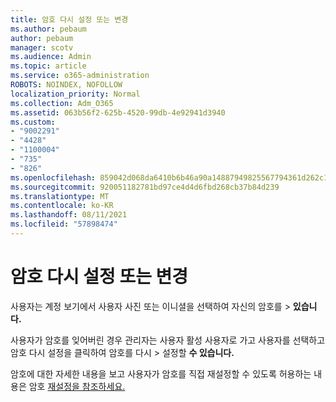 ```yaml
---
title: 암호 다시 설정 또는 변경
ms.author: pebaum
author: pebaum
manager: scotv
ms.audience: Admin
ms.topic: article
ms.service: o365-administration
ROBOTS: NOINDEX, NOFOLLOW
localization_priority: Normal
ms.collection: Adm_O365
ms.assetid: 063b56f2-625b-4520-99db-4e92941d3940
ms.custom:
- "9002291"
- "4428"
- "1100004"
- "735"
- "826"
ms.openlocfilehash: 859042d068da6410b6b46a90a14887949825567794361d262c190149530d708b
ms.sourcegitcommit: 920051182781bd97ce4d4d6fbd268cb37b84d239
ms.translationtype: MT
ms.contentlocale: ko-KR
ms.lasthandoff: 08/11/2021
ms.locfileid: "57898474"
---
```

# <a name="reset-or-change-passwords"></a>암호 다시 설정 또는 변경

사용자는 계정 보기에서 사용자 사진 또는 이니셜을 선택하여 자신의 암호를 > **있습니다.**
  
사용자가 암호를 잊어버린 경우 관리자는 사용자 활성 사용자로 가고 사용자를 선택하고 암호 다시 설정을 클릭하여 암호를 다시  >  [](https://portal.office.com/adminportal/home#/users)설정할 **수 있습니다.**
  
암호에 대한 자세한 내용을 보고 사용자가 암호를 직접 재설정할 수 있도록 허용하는 내용은 암호 [재설정을 참조하세요.](https://docs.microsoft.com/microsoft-365/admin/add-users/reset-passwords)
